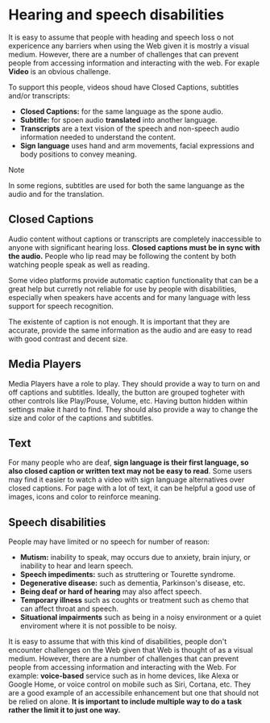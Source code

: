 # Hearing and speech disabilities

It is easy to assume that people with heading and speech loss o not expericence any barriers when using the Web given it is mostrly a visual medium. However, there are a number of challenges that can prevent people from accessing information and interacting with the web. For exaple **Video** is an obvious challenge.

To support this people, videos shoud have Closed Captions, subtitles and/or transcripts:
- **Closed Captions:** for the same language as the spone audio.
- **Subtitle:** for spoen audio **translated** into another language.
- **Transcripts** are a text vision of the speech and non-speech audio information needed to understand the content.
- **Sign language** uses hand and arm movements, facial expressions and body positions to convey meaning.

> [!NOTE] 
> In some regions, subtitles are used for both the same languange as the audio and for the translation.


## Closed Captions
Audio content without captions or transcripts are completely inaccessible to anyone with significant hearing loss. **Closed captions must be in sync with the audio.** People who lip read may be following the content by both watching people speak as well as reading.

Some video platforms provide automatic caption functionality that can be a great help but curretly not reliable for use by people with disabilities, especially when speakers have accents and for many language with less support for speech recognition.

The existente of caption is not enough. It is important that they are accurate, provide the same information as the audio and are easy to read with good contrast and decent size.

## Media Players
Media Players have a role to play. They should provide a way to turn on and off captions and subtitles. Ideally, the button are grouped togheter with other controls like Play/Pouse, Volume, etc. Having button hidden within settings make it hard to find. They should also provide a way to change the size and color of the captions and subtitles.

## Text
For many people who are deaf, **sign language is their first language, so also closed caption or written text may not be easy to read**. Some users may find it easier to watch a video with sign language alternatives over closed captions. For page with a lot of text, it can be helpful a good use of images, icons and color to reinforce meaning. 

## Speech disabilities

People may have limited or no speech for number of reason:
- **Mutism:** inability to speak, may occurs due to anxiety, brain injury, or inability to hear and learn speech.
- **Speech impediments:** such as struttering or Tourette syndrome.
- **Degenerative disease:** such as dementia, Parkinson's disease, etc.
- **Being deaf or hard of hearing** may also affect speech.
- **Temporary illness** such as coughts or treatment such as chemo that can affect throat and speech.
- **Situational impairments** such as being in a noisy environment or a quiet enviroment where it is not possible to be noisy.

It is easy to assume that with this kind of disabilities, people don't encounter challenges on the Web given that Web is thought of as a visual medium. However, there are a number of challenges that can prevent people from accessing information and interacting with the Web. For example: **voice-based** service such as in home devices, like Alexa or Google Home, or voice control on mobile such as Siri, Cortana, etc. They are a good example of an accessibile enhancement but one that should not be relied on alone. **It is important to include multiple way to do a task rather the limit it to just one way.**